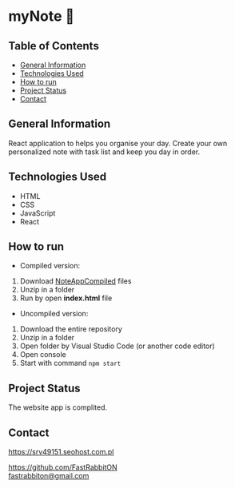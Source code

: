 # myNote 📝

## Table of Contents
* [General Information](#general-information)
* [Technologies Used](#technologies-used)
* [How to run](#how-to-run)
* [Project Status](#project-status)
* [Contact](#contact)

## General Information
React application to helps you organise your day. Create your own personalized note with task list and keep you day in order.

## Technologies Used
- HTML
- CSS
- JavaScript
- React

## How to run

- Compiled version:
1. Download [NoteAppCompiled](https://github.com/FastRabbitON/MyNote/tree/main/MyNoteCompiled ) files
2. Unzip in a folder
3. Run by open  **index.html**  file

- Uncompiled version:
1. Download the entire repository
2. Unzip in a folder
3. Open folder by Visual Studio Code (or another code editor)
4. Open console
5. Start with command `npm start`


## Project Status
The website app is complited.

## Contact
https://srv49151.seohost.com.pl

https://github.com/FastRabbitON \
fastrabbiton@gmail.com
